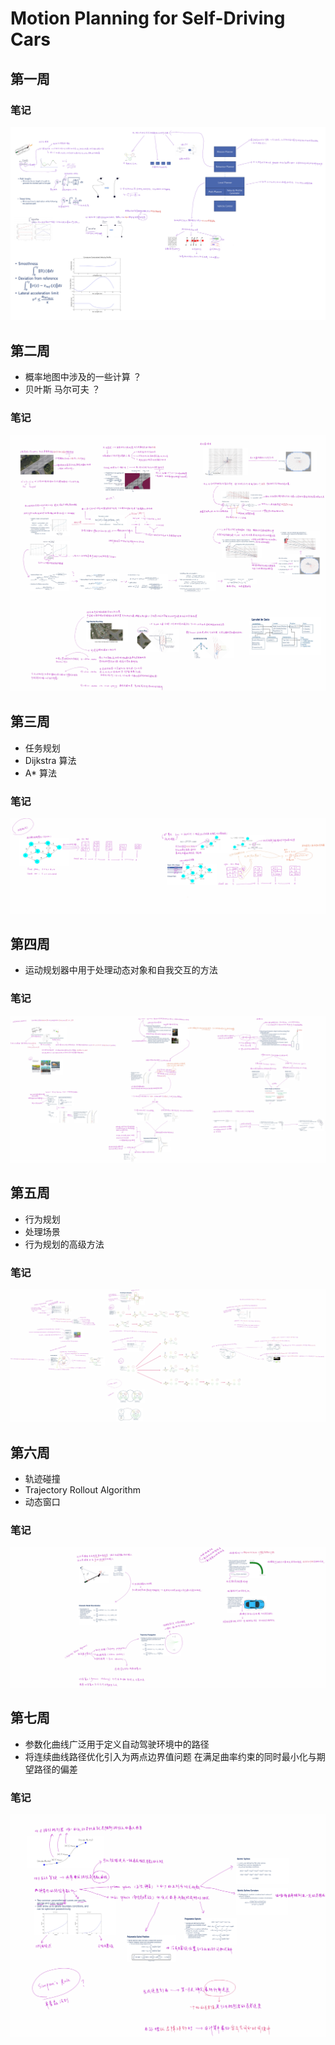 # Motion Planning for Self-Driving Cars

## 第一周

### 笔记

<img src="Motion Planning for Self-Driving Cars\1_week\motion planning.png" alt="img" style="zoom: 100%">

## 第二周

* 概率地图中涉及的一些计算 ？
* 贝叶斯 马尔可夫 ？

### 笔记

<img src="Motion Planning for Self-Driving Cars\2_week\motion planning.png" alt="img" style="zoom: 100%">

## 第三周

* 任务规划
* Dijkstra 算法 
* A\* 算法

### 笔记

<img src="Motion Planning for Self-Driving Cars\3_week\motion planning.png" alt="img" style="zoom: 100%">

## 第四周

* 运动规划器中用于处理动态对象和自我交互的方法

### 笔记

<img src="Motion Planning for Self-Driving Cars\4_week\motion planning.png" alt="img" style="zoom: 100%">

## 第五周

* 行为规划
* 处理场景
* 行为规划的高级方法

### 笔记

<img src="Motion Planning for Self-Driving Cars\5_week\motion planning.png" alt="img" style="zoom: 100%">

## 第六周

* 轨迹碰撞
* Trajectory Rollout Algorithm
* 动态窗口

### 笔记

<img src="Motion Planning for Self-Driving Cars\6_week\motion planning.png" alt="img" style="zoom: 100%">

## 第七周

* 参数化曲线广泛用于定义自动驾驶环境中的路径
* 将连续曲线路径优化引入为两点边界值问题 在满足曲率约束的同时最小化与期望路径的偏差

### 笔记

<img src="Motion Planning for Self-Driving Cars\7_week\motion planning.png" alt="img" style="zoom: 100%">